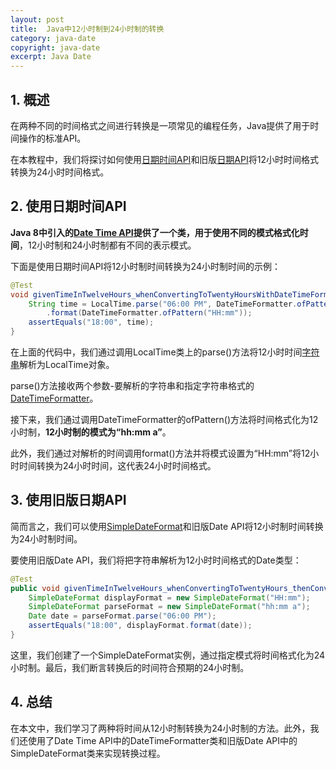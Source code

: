 ```yaml
---
layout: post
title:  Java中12小时制到24小时制的转换
category: java-date
copyright: java-date
excerpt: Java Date
---
```


## 1. 概述

在两种不同的时间格式之间进行转换是一项常见的编程任务，Java提供了用于时间操作的标准API。

在本教程中，我们将探讨如何使用[日期时间API](https://www.baeldung.com/java-8-date-time-intro)和旧版[日期API](https://www.baeldung.com/java-date-to-localdate-and-localdatetime)将12小时时间格式转换为24小时时间格式。

## 2. 使用日期时间API

**Java 8中引入的[Date Time API](https://www.baeldung.com/migrating-to-java-8-date-time-api)提供了一个类，用于使用不同的模式格式化时间**，12小时制和24小时制都有不同的表示模式。

下面是使用日期时间API将12小时制时间转换为24小时制时间的示例：

```java
@Test
void givenTimeInTwelveHours_whenConvertingToTwentyHoursWithDateTimeFormatter_thenConverted() throws ParseException {
    String time = LocalTime.parse("06:00 PM", DateTimeFormatter.ofPattern("hh:mm a", Locale.US))
        .format(DateTimeFormatter.ofPattern("HH:mm"));
    assertEquals("18:00", time);
}
```

在上面的代码中，我们通过调用LocalTime类上的parse()方法将12小时时间[字符串](https://www.baeldung.com/java-format-zoned-datetime-string)解析为LocalTime对象。

parse()方法接收两个参数-要解析的字符串和指定字符串格式的[DateTimeFormatter](https://www.baeldung.com/java-datetimeformatter)。

接下来，我们通过调用DateTimeFormatter的ofPattern()方法将时间格式化为12小时制，**12小时制的模式为“hh:mm a”**。

此外，我们通过对解析的时间调用format()方法并将模式设置为“HH:mm”将12小时时间转换为24小时时间，这代表24小时时间格式。

## 3. 使用旧版日期API

简而言之，我们可以使用[SimpleDateFormat](https://www.baeldung.com/java-simple-date-format)和旧版Date API将12小时制时间转换为24小时制时间。

要使用旧版Date API，我们将把字符串解析为12小时时间格式的Date类型：

```java
@Test
public void givenTimeInTwelveHours_whenConvertingToTwentyHours_thenConverted() throws ParseException {
    SimpleDateFormat displayFormat = new SimpleDateFormat("HH:mm");
    SimpleDateFormat parseFormat = new SimpleDateFormat("hh:mm a");
    Date date = parseFormat.parse("06:00 PM");
    assertEquals("18:00", displayFormat.format(date));
}
```

这里，我们创建了一个SimpleDateFormat实例，通过指定模式将时间格式化为24小时制。最后，我们断言转换后的时间符合预期的24小时制。

## 4. 总结

在本文中，我们学习了两种将时间从12小时制转换为24小时制的方法。此外，我们还使用了Date Time API中的DateTimeFormatter类和旧版Date API中的SimpleDateFormat类来实现转换过程。